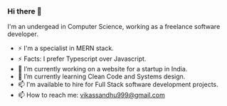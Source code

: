 ### Hi there 👋

I'm an undergead in Computer Science, working as a freelance software developer.

- ⚡ I'm a specialist in MERN stack.
- ⚡ Facts: I prefer Typescript over Javascript.
- 🔭 I’m currently working on a website for a startup in India.
- 🌱 I’m currently learning Clean Code and Systems design.
- 📫 I'm available to hire for Full Stack software development projects.
- 📫 How to reach me: vikassandhu999@gmail.com 
